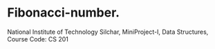 # Fibonacci-number.
National Institute of Technology Silchar, 
MiniProject-I, 
Data Structures, 
Course Code: CS 201
